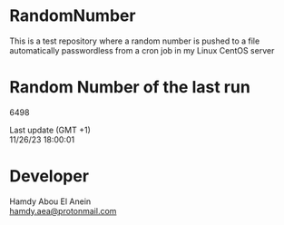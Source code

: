 # RandomNumber    
This is a test repository where a random number is pushed to a file automatically passwordless from a cron job in my Linux CentOS server    
# Random Number of the last run   
6498
      
Last update (GMT +1)    
11/26/23 18:00:01
# Developer    
Hamdy Abou El Anein   
hamdy.aea@protonmail.com
